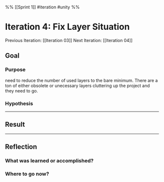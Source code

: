 %%
[[Sprint 1]] #iteration #unity
%%
# Iteration 4: Fix Layer Situation
Previous Iteration: [[Iteration 03]]
Next Iteration: [[Iteration 04]]


## Goal

### Purpose
need to reduce the number of used layers to the bare minimum.  There are a ton of either obsolete or unecessary layers cluttering up the project and they need to go.

### Hypothesis


----
## Result





----
## Reflection



### What was learned or accomplished?


### Where to go now?

